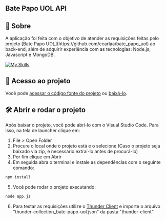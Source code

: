 ## Bate Papo UOL API

## 📝 Sobre

<p>A aplicação foi feita com o objetivo de atender as requisições feitas pelo projeto [Bate Papo UOL](https://github.com/ccarlaa/bate_papo_uol) ao back-end, além
de adquirir experiência com as tecnologias: Node.js, Javascript e MongoDB.
</p>

[![My Skills](https://skills.thijs.gg/icons?i=nodejs,javascript,mongodb&theme=light)](https://skills.thijs.gg)

## 📁 Acesso ao projeto

Você pode [acessar o código fonte do projeto](https://github.com/ccarlaa/batepapo-uol-api) ou [baixá-lo](https://github.com/ccarlaa/batepapo-uol-api/archive/refs/heads/main.zip).

## 🛠️ Abrir e rodar o projeto

Após baixar o projeto, você pode abri-lo com o Visual Studio Code. Para isso, na tela de launcher clique em:

1. File > Open Folder
2. Procure o local onde o projeto está e o selecione (Caso o projeto seja baixado via zip, é necessário extraí-lo antes de procurá-lo)
3. Por fim clique em Abrir
4. Em seguida abra o terminal e instale as dependências com o seguinte comando:

```bash
npm install 
```

5. Você  pode rodar o projeto executando:

```bash
node app.js
```
6. Para testar as requisições utilize o [Thunder Client](https://github.com/rangav/thunder-client-support) e importe
o arquivo "thunder-collection_bate-papo-uol.json" da pasta "thunder-client".


